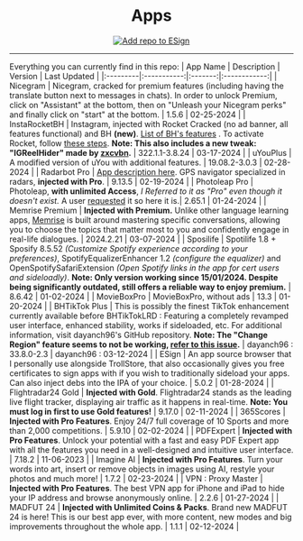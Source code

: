 <h1 align="center">Apps</h1>

<p align="center">
    <a href="https://fwuf.in/#/esign://addsource?url=https://raw.githubusercontent.com/computers-robbers/Apps/main/apps_esign.json">
    <img src="https://img.shields.io/badge/Add%20repo%20to%20ESign-%20blue?style=for-the-badge&color=1e90ff" alt="Add repo to ESign">
  </a>
</p>

---

Everything you can currently find in this repo:
| App Name | Description | Version | Last Updated |
|:---------|:-----------:|:-------:|:------------:|
| Nicegram | Nicegram, cracked for premium features (including having the translate button next to messages in chats). In order to unlock Premium, click on "Assistant" at the bottom, then on "Unleash your Nicegram perks" and finally click on "start" at the bottom. | 1.5.6 | 02-25-2024 |
| InstaRocketBH | Instagram, injected with Rocket Cracked (no ad banner, all features functional) and BH **(new)**. [List of BH's features](https://ibb.co/q0DRyRm) . To activate Rocket, follow [these steps](https://github.com/computers-robbers/Apps/issues/22#issuecomment-1439411683). **Note: This also includes a new tweak: "IGReelHider" made by [zxcvbn](https://t.me/asdfzxcvbn0).** | 322.1.1-3.8.24 | 03-17-2024 |
| uYouPlus | A modified version of uYou with additional features. | 19.08.2-3.0.3 | 02-28-2024 |
| Radarbot Pro | [App description here](https://apps.apple.com/us/app/radarbot-speed-cameras-gps/id1099797635). GPS navigator specialized in radars, **injected with Pro**. | 9.13.5 | 02-19-2024 |
| Photoleap Pro | Photoleap, **with unlimited Access**, *I Referred to it as "Pro" even though it doesn't exist.* A user [requested](https://github.com/computers-robbers/Apps/issues/157) it so here it is.| 2.65.1 | 01-24-2024 |
| Memrise Premium | **Injected with Premium.** Unlike other language learning apps, [Memrise](https://apps.apple.com/us/app/memrise-easy-language-learning/id635966718) is built around mastering specific conversations, allowing you to choose the topics that matter most to you and confidently engage in real-life dialogues. | 2024.2.21 | 03-07-2024 |
| Sposilife | Spotilife 1.8 + Sposify 8.5.52 *(Customize Spotify experience according to your preferences)*, SpotifyEqualizerEnhancer 1.2 *(configure the equalizer)* and OpenSpotifySafariExtension *(Open Spotify links in the app for cert users and sideloadly)*. **Note: Only version working since 15/01/2024. Despite being significantly outdated, still offers a reliable way to enjoy premium.** | 8.6.42 | 01-02-2024 |
| MovieBoxPro | MovieBoxPro, without ads | 13.3 | 01-20-2024 |
| BHTikTok Plus | This is possibly the finest TikTok enhancement currently available before BHTikTokLRD : Featuring a completely revamped user interface, enhanced stability, works if sideloaded, etc. For additional information, visit dayanch96's GitHub repository. **Note: The "Change Region" feature seems to not be working, [refer to this issue](https://github.com/computers-robbers/Apps/issues/141).** | dayanch96 : 33.8.0-2.3 | dayanch96 : 03-12-2024 |
| ESign | An app source browser that I personally use alongside TrollStore, that also occasionally gives you free certificates to sign apps with if you wish to traditionally sideload your apps. Can also inject debs into the IPA of your choice. | 5.0.2 | 01-28-2024 |
| Flightradar24 Gold | **Injected with Gold**. Flightradar24 stands as the leading live flight tracker, displaying air traffic as it happens in real-time. **Note: You must log in first to use Gold features!** | 9.17.0 | 02-11-2024 |
| 365Scores | **Injected with Pro Features**. Enjoy 24/7 full coverage of 10 Sports and more than 2,000 competitions. | 5.9.10 | 02-02-2024 |
| PDFExpert | **Injected with Pro Features**. Unlock your potential with a fast and easy PDF Expert app with all the features you need in a well-designed and intuitive user interface. | 7.18.2 | 11-06-2023 |
| Imagine AI | **Injected with Pro Features**. Turn your words into art, insert or remove objects in images using AI, restyle your photos and much more! | 1.7.2 | 02-23-2024 |
| VPN : Proxy Master | **Injected with Pro Features**. The best VPN app for iPhone and iPad to hide your IP address and browse anonymously online. | 2.2.6 | 01-27-2024 |
| MADFUT 24 | **Injected with Unlimited Coins & Packs**. Brand new MADFUT 24 is here! This is our best app ever, with more content, new modes and big improvements throughout the whole app. | 1.1.1 | 02-12-2024 |